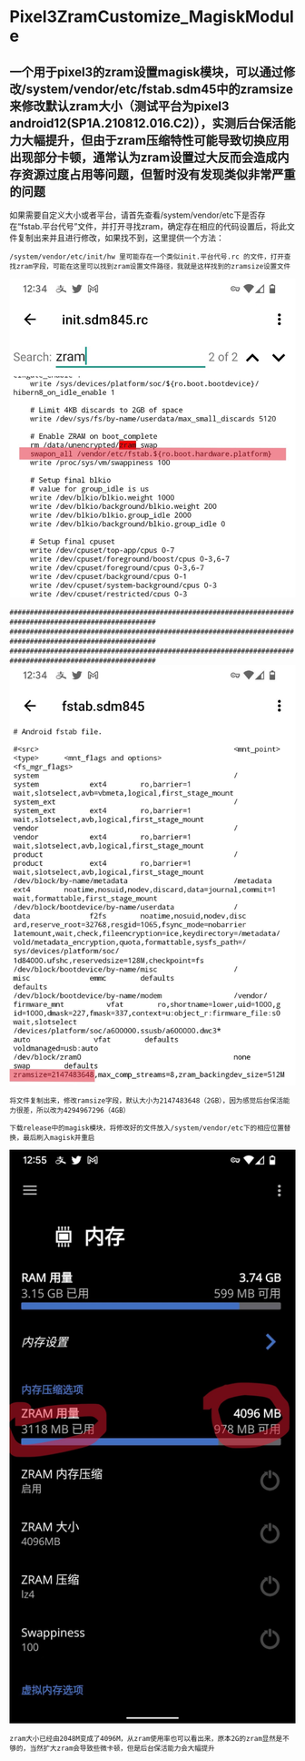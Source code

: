 # Pixel3ZramCustomize_MagiskModule

一个用于pixel3的zram设置magisk模块，可以通过修改/system/vendor/etc/fstab.sdm45中的zramsize来修改默认zram大小（测试平台为pixel3 android12(SP1A.210812.016.C2)），实测后台保活能力大幅提升，但由于zram压缩特性可能导致切换应用出现部分卡顿，通常认为zram设置过大反而会造成内存资源过度占用等问题，但暂时没有发现类似非常严重的问题
----

如果需要自定义大小或者平台，请首先查看/system/vendor/etc下是否存在“fstab.平台代号”文件，并打开寻找zram，确定存在相应的代码设置后，将此文件复制出来并且进行修改，如果找不到，这里提供一个方法：


`/system/vendor/etc/init/hw 里可能存在一个类似init.平台代号.rc 的文件，打开查找zram字段，可能在这里可以找到zram设置文件路径，我就是这样找到的zramsize设置文件`


![image](https://github.com/kml0798/Pixel3ZramCustomize_MagiskModule/blob/main/ProjectImage/%E5%BE%AE%E4%BF%A1%E5%9B%BE%E7%89%87_20230319123532.jpg)

`##########################################################################################################`
`##########################################################################################################`
`##########################################################################################################`
![image](https://github.com/kml0798/Pixel3ZramCustomize_MagiskModule/blob/main/ProjectImage/%E5%BE%AE%E4%BF%A1%E5%9B%BE%E7%89%87_20230319123519.jpg)


`将文件复制出来，修改ramsize字段，默认大小为2147483648（2GB），因为感觉后台保活能力很差，所以改为4294967296（4GB）`

`下载release中的magisk模块，将修改好的文件放入/system/vendor/etc下的相应位置替换，最后刷入magisk并重启`


![image](https://github.com/kml0798/Pixel3ZramCustomize_MagiskModule/blob/main/ProjectImage/%E5%BE%AE%E4%BF%A1%E5%9B%BE%E7%89%87_20230319125619.jpg)

`zram大小已经由2048M变成了4096M，从zram使用率也可以看出来，原本2G的zram显然是不够的，当然扩大zram会导致些微卡顿，但是后台保活能力会大幅提升`
